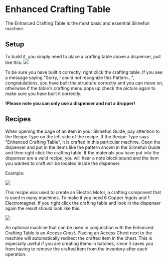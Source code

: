 # Enhanced Crafting Table
The Enhanced Crafting Table is the most basic and essential Slimefun machine.

## Setup
To build it, you simply need to place a crafting table above a dispenser, just like this:
![](https://i.gyazo.com/d806ddf00af3720c1f9d28d977687841.png)

To be sure you have built it correctly, right click the crafting table. If you see a message saying "Sorry, I could not recognize this Pattern...", congratulations, you have built the structure correctly and you can move on, otherwise if the table's crafting menu pops up check the picture again to make sure you have built it correctly. 

**!Please note you can only use a dispenser and not a dropper!**

## Recipes
When opening the page of an item in your Slimefun Guide, pay attention to the Recipe Type on the left side of the recipe.
If the Recipe Type says "Enhanced Crafting Table", it is crafted in this particular machine.
Open the dispenser and put in the items like the pattern shown in the Slimefun Guide and then right click the crafting table. 
If the materials you have put into the dispenser are a valid recipe, you will hear a note block sound and the item you wanted to craft will be located inside the dispenser.

Example:

![](https://i.gyazo.com/c58a29ebfe96affa7093c4fc782d8ee7.png)

This recipe was used to create an Electric Motor, a crafting component that is used in many machines. To make it you need 6 Copper Ingots and 1 Electromagnet. If you right click the crafting table and look in the dispenser again the result should look like this:

![](https://i.gyazo.com/4f66d02c4eaad6f318ecdf2ba5b0ad2f.png)

An optional machine that can be used in conjunction with the Enhanced Crafting Table is an *Access Chest*. Placing an Access Chest next to the machine will automatically redirect the crafted item in the chest. This is especially useful if you are creating items in batches, since it saves you from having to remove the crafted item from the inventory after each operation.
